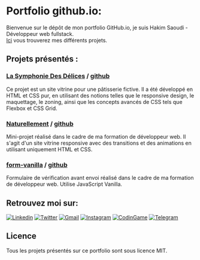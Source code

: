 # Portfolio github.io:
Bienvenue sur le dépôt de mon portfolio GitHub.io, je suis Hakim Saoudi - Développeur web fullstack.<br>
[Ici](https://github.com/saoudi-h?tab=repositories) vous trouverez mes différents projets. 

## Projets présentés :

### [La Symphonie Des Délices](https://saoudi-h.github.io/LaSymphonieDesDelices/) / [github](https://github.com/saoudi-h/LaSymphonieDesDelices)
Ce projet est un site vitrine pour une pâtisserie fictive. Il a été développé en HTML et CSS pur, en utilisant des notions telles que le responsive design, le maquettage, le zoning, ainsi que les concepts avancés de CSS tels que Flexbox et CSS Grid.

### [Naturellement](https://saoudi-h.github.io/naturellement/) / [github](https://github.com/saoudi-h/naturellement)
Mini-projet réalisé dans le cadre de ma formation de développeur web. Il s'agit d'un site vitrine responsive avec des transitions et des animations en utilisant uniquement HTML et CSS.


### [form-vanilla](https://saoudi-h.github.io/form-vanilla/) / [github](https://github.com/saoudi-h/form-vanilla)
Formulaire de vérification avant envoi réalisé dans le cadre de ma formation de développeur web. Utilise JavaScript Vanilla.


## Retrouvez moi sur:

[![Linkedin](https://img.shields.io/badge/-Linkedin-informational?style=for-the-badge&logo=linkedin&logoColor=white&color=0072b1 'Linkedin')](https://www.linkedin.com/in/hakim-saoudi/) [![Twitter](https://img.shields.io/badge/-Twitter-informational?style=for-the-badge&logo=twitter&logoColor=white&color=00acee 'Twitter')](https://twitter.com/hakim__saoudi) [![Gmail](https://img.shields.io/badge/Gmail-DD4032?style=for-the-badge&logo=gmail&logoColor=white)](mailto:saoudihakim@gmail.com) [![Instagram](https://img.shields.io/badge/-Instagram-informational?style=for-the-badge&logo=instagram&logoColor=white&color=e43664 'Instagram')](https://www.instagram.com/saisho_no_ippo/) [![CodinGame](https://img.shields.io/static/v1?style=for-the-badge&message=CodinGame&color=222222&logo=CodinGame&logoColor=F2BB13&label=)](https://www.codingame.com/profile/c9fca29e7084e7734dbd1ad13345dabc0953915) [![Telegram](https://img.shields.io/badge/-Telegram-informational?style=for-the-badge&logo=telegram&logoColor=white&color=0088cc 'Telegram')](https://t.me/hakimsaoudi)


## Licence

Tous les projets présentés sur ce portfolio sont sous licence MIT.
